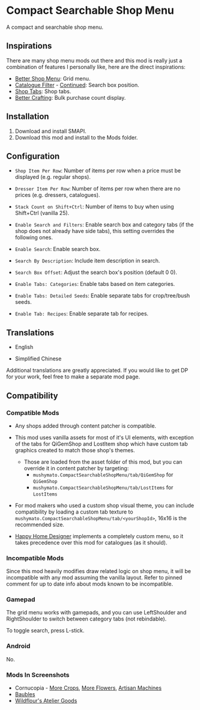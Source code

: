 # Compact Searchable Shop Menu

A compact and searchable shop menu.

## Inspirations

There are many shop menu mods out there and this mod is really just a combination of features I personally like, here are the direct inspirations:

- [Better Shop Menu](https://www.nexusmods.com/stardewvalley/mods/2012): Grid menu.
- [Catalogue Filter](https://www.nexusmods.com/stardewvalley/mods/13137) - [Continued](https://www.nexusmods.com/stardewvalley/mods/22379): Search box position.
- [Shop Tabs](https://www.nexusmods.com/stardewvalley/mods/29435): Shop tabs.
- [Better Crafting](https://www.nexusmods.com/stardewvalley/mods/11115): Bulk purchase count display.

## Installation

1. Download and install SMAPI.
2. Download this mod and install to the Mods folder.

## Configuration

- `Shop Item Per Row`: Number of items per row when a price must be displayed (e.g. regular shops).

- `Dresser Item Per Row`: Number of items per row when there are no prices (e.g. dressers, catalogues).

- `Stack Count on Shift+Ctrl`: Number of items to buy when using Shift+Ctrl (vanilla 25).

- `Enable Search and Filters`: Enable search box and category tabs (if the shop does not already have side tabs), this setting overrides the following ones.

- `Enable Search`: Enable search box.

- `Search By Description`: Include item description in search.

- `Search Box Offset`: Adjust the search box's position (default 0 0).

- `Enable Tabs: Categories`: Enable tabs based on item categories.

- `Enable Tabs: Detailed Seeds`: Enable separate tabs for crop/tree/bush seeds.

- `Enable Tab: Recipes`: Enable separate tab for recipes.

## Translations

- English

- Simplified Chinese

Additional translations are greatly appreciated. If you would like to get DP for your work, feel free to make a separate mod page.

## Compatibility

### Compatible Mods

- Any shops added through content patcher is compatible.

- This mod uses vanilla assets for most of it's UI elements, with exception of the tabs for QiGemShop and LostItem shop which have custom tab graphics created to match those shop's themes.
    - Those are loaded from the asset folder of this mod, but you can override it in content patcher by targeting:
        - `mushymato.CompactSearchableShopMenu/tab/QiGemShop` for `QiGemShop`
        - `mushymato.CompactSearchableShopMenu/tab/LostItems` for `LostItems`

- For mod makers who used a custom shop visual theme, you can include compatibility by loading a custom tab texture to `mushymato.CompactSearchableShopMenu/tab/<yourShopId>`, 16x16 is the recommended size.

- [Happy Home Designer](https://www.nexusmods.com/stardewvalley/mods/19675) implements a completely custom menu, so it takes precedence over this mod for catalogues (as it should).

### Incompatible Mods

Since this mod heavily modifies draw related logic on shop menu, it will be incompatible with any mod assuming the vanilla layout. Refer to pinned comment for up to date info about mods known to be incompatible.

### Gamepad

The grid menu works with gamepads, and you can use LeftShoulder and RightShoulder to switch between category tabs (not rebindable).

To toggle search, press L-stick.

### Android

No.

### Mods In Screenshots

- Cornucopia - [More Crops](https://www.nexusmods.com/stardewvalley/mods/19508), [More Flowers](https://www.nexusmods.com/stardewvalley/mods/20290), [Artisan Machines](https://www.nexusmods.com/stardewvalley/mods/24842)
- [Baubles](https://www.nexusmods.com/stardewvalley/mods/29720)
- [Wildflour's Atelier Goods](https://www.nexusmods.com/stardewvalley/mods/27049)
